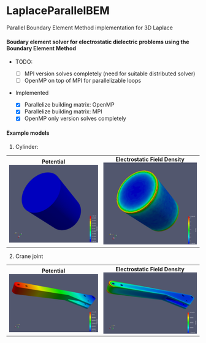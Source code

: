 # LaplaceParallelBEM
Parallel Boundary Element Method implementation for 3D Laplace

#### Boudary element solver for electrostatic dielectric problems using the Boundary Element Method

- TODO: 

    - [ ] MPI version solves completely (need for suitable distributed solver)
	- [ ] OpenMP on top of MPI for parallelizable loops
- Implemented
    - [x] Parallelize building matrix: OpenMP
    - [x] Parallelize building matrix: MPI
	- [x] OpenMP only version solves completely 
#### Example models

1. Cylinder:

<table>
  <tr>
    <td align="center">
      <b>Potential</b><br>
      <img src="https://github.com/amirbous/LaplaceParallelBEM/blob/96d5882a0502883bc281958e2b723c4858c93e5a/screenshots/CylinderPotential.png" alt="Potential" width="400"/>
    </td>
    <td align="center">
      <b>Electrostatic Field Density</b><br>
      <img src="https://github.com/amirbous/LaplaceParallelBEM/blob/96d5882a0502883bc281958e2b723c4858c93e5a/screenshots/CylinderDensity.png" alt="Density" width="400"/>
    </td>
  </tr>
</table>

2. Crane joint

<table>
  <tr>
    <td align="center">
      <b>Potential</b><br>
      <img src="https://github.com/amirbous/LaplaceParallelBEM/blob/b5b749fa03a002b703f8aec7aa5622f48a7d83ae/screenshots/TraxStickPotential.png" alt="Potential" width="400"/>
    </td>
    <td align="center">
      <b>Electrostatic Field Density</b><br>
      <img src="https://github.com/amirbous/LaplaceParallelBEM/blob/b5b749fa03a002b703f8aec7aa5622f48a7d83ae/screenshots/TraxStickDensity.png" alt="Density" width="400"/>
    </td>
  </tr>
</table>
